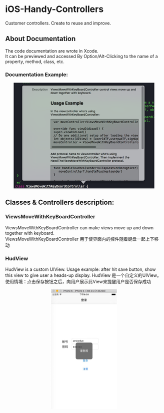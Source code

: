 
# iOS-Handy-Controllers
Customer controllers. Create to reuse and improve.  

## About Documentation
The code documentation are wrote in Xcode.  
It can be previewed and accessed By Option/Alt-Clicking to the name of a property, method, class, etc.  
### Documentation Example:
<div align=center>
<img src="https://github.com/ameerkat81/iOS-Handy-Controllers/blob/master/Pictures/documentationExamplePic.png" width ="450" height = "338" />
</div>

## Classes & Controllers description:
### ViewsMoveWithKeyBoardController
ViewsMoveWithKeyBoardController can make views move up and down together with keyboard.  
ViewsMoveWithKeyBoardController 用于使界面内的控件随着键盘一起上下移动
### HudView
HudView is a custom UIView. Usage example: after hit save button, show this view to give user a heads-up display.
HudView 是一个自定义的UIView。使用情境：点击保存按钮之后，向用户展示此View来提醒用户是否保存成功  
<div align=center>
<img src="https://github.com/ameerkat81/iOS-Handy-Controllers/blob/master/Pictures/HudView.jpeg" width ="210" height = "384" />
</div>
